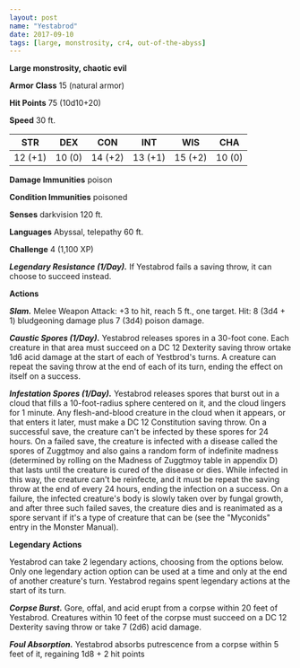 ```yaml
---
layout: post
name: "Yestabrod"
date: 2017-09-10
tags: [large, monstrosity, cr4, out-of-the-abyss]
---
```


**Large monstrosity, chaotic evil**

**Armor Class** 15 (natural armor)

**Hit Points** 75 (10d10+20)

**Speed** 30 ft.

|   STR   |   DEX   |   CON   |   INT   |   WIS   |   CHA   |
|:-----:|:-----:|:-----:|:-----:|:-----:|:-----:|
| 12 (+1) | 10 (0) | 14 (+2) | 13 (+1) | 15 (+2) | 10 (0) |

**Damage Immunities** poison

**Condition Immunities** poisoned

**Senses** darkvision 120 ft.

**Languages** Abyssal, telepathy 60 ft.

**Challenge** 4 (1,100 XP)

***Legendary Resistance (1/Day).*** If Yestabrod fails a saving throw, it can choose to succeed instead.

**Actions**

***Slam.*** Melee Weapon Attack: +3 to hit, reach 5 ft., one target. Hit: 8 (3d4 + 1) bludgeoning damage plus 7 (3d4) poison damage.

***Caustic Spores (1/Day).*** Yestabrod releases spores in a 30-foot cone. Each creature in that area must succeed on a DC 12 Dexterity saving throw ortake 1d6 acid damage at the start of each of Yestbrod's turns. A creature can repeat the saving throw at the end of each of its turn, ending the effect on itself on a success.

***Infestation Spores (1/Day).*** Yestabrod releases spores that burst out in a cloud that fills a 10-foot-radius sphere centered on it, and the cloud lingers for 1 minute. Any flesh-and-blood creature in the cloud when it appears, or that enters it later, must make a DC 12 Constitution saving throw. On a successful save, the creature can't be infected by these spores for 24 hours. On a failed save, the creature is infected with a disease called the spores of Zuggtmoy and also gains a random form of indefinite madness (determined by rolling on the Madness of Zuggtmoy table in appendix D) that lasts until the creature is cured of the disease or dies. While infected in this way, the creature can't be reinfecte, and it must be repeat the saving throw at the end of every 24 hours, ending the infection on a success. On a failure, the infected creature's body is slowly taken over by fungal growth, and after three such failed saves, the creature dies and is reanimated as a spore servant if it's a type of creature that can be (see the "Myconids" entry in the Monster Manual).

**Legendary Actions**

Yestabrod can take 2 legendary actions, choosing from the options below. Only one legendary action option can be used at a time and only at the end of another creature's turn. Yestabrod regains spent legendary actions at the start of its turn.

***Corpse Burst.*** Gore, offal, and acid erupt from a corpse within 20 feet of Yestabrod. Creatures within 10 feet of the corpse must succeed on a DC 12 Dexterity saving throw or take 7 (2d6) acid damage.

***Foul Absorption.*** Yestabrod absorbs putrescence from a corpse within 5 feet of it, regaining 1d8 + 2 hit points

